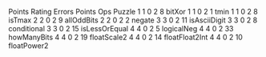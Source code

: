 Points	Rating	Errors	Points	Ops	Puzzle
1	1	0	2	8	bitXor
1	1	0	2	1	tmin
1	1	0	2	8	isTmax
2	2	0	2	9	allOddBits
2	2	0	2	2	negate
3	3	0	2	11	isAsciiDigit
3	3	0	2	8	conditional
3	3	0	2	15	isLessOrEqual
4	4	0	2	5	logicalNeg
4	4	0	2	33	howManyBits
4	4	0	2	19	floatScale2
4	4	0	2	14	floatFloat2Int
4	4	0	2	10	floatPower2